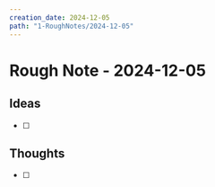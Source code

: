 ```yaml
---
creation_date: 2024-12-05
path: "1-RoughNotes/2024-12-05"
---
```

# Rough Note - 2024-12-05

## Ideas
- [ ] 

## Thoughts
- [ ] 